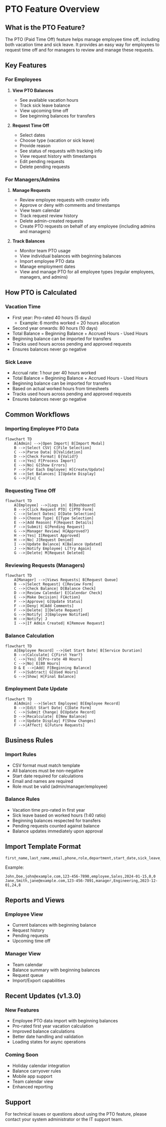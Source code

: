 # PTO Feature Overview

## What is the PTO Feature?
The PTO (Paid Time Off) feature helps manage employee time off, including both vacation time and sick leave. It provides an easy way for employees to request time off and for managers to review and manage these requests.

## Key Features

### For Employees
1. **View PTO Balances**
   - See available vacation hours
   - Track sick leave balance
   - View upcoming time off
   - See beginning balances for transfers

2. **Request Time Off**
   - Select dates
   - Choose type (vacation or sick leave)
   - Provide reason
   - See status of requests with tracking info
   - View request history with timestamps
   - Edit pending requests
   - Delete pending requests

### For Managers/Admins
1. **Manage Requests**
   - Review employee requests with creator info
   - Approve or deny with comments and timestamps
   - View team calendar
   - Track request review history
   - Delete admin-created requests
   - Create PTO requests on behalf of any employee (including admins and managers)

2. **Track Balances**
   - Monitor team PTO usage
   - View individual balances with beginning balances
   - Import employee PTO data
   - Manage employment dates
   - View and manage PTO for all employee types (regular employees, managers, and admins)

## How PTO is Calculated

### Vacation Time
- First year: Pro-rated 40 hours (5 days)
  - Example: 6 months worked = 20 hours allocation
- Second year onwards: 80 hours (10 days)
- Total Balance = Beginning Balance + Accrued Hours - Used Hours
- Beginning balance can be imported for transfers
- Tracks used hours across pending and approved requests
- Ensures balances never go negative

### Sick Leave
- Accrual rate: 1 hour per 40 hours worked
- Total Balance = Beginning Balance + Accrued Hours - Used Hours
- Beginning balance can be imported for transfers
- Based on actual worked hours from timesheets
- Tracks used hours across pending and approved requests
- Ensures balances never go negative

## Common Workflows

### Importing Employee PTO Data
```mermaid
flowchart TD
    A[Admin] -->|Open Import| B[Import Modal]
    B -->|Select CSV| C[File Selection]
    C -->|Parse Data| D[Validation]
    D -->|Check Format| E{Valid?}
    E -->|Yes| F[Process Import]
    E -->|No| G[Show Errors]
    F -->|For Each Employee| H[Create/Update]
    H -->|Set Balances| I[Update Display]
    G -->|Fix| C
```

### Requesting Time Off
```mermaid
flowchart TD
    A[Employee] -->|Logs in| B[Dashboard]
    B -->|Click Request PTO| C[PTO Form]
    C -->|Select Dates| D[Date Selection]
    D -->|Choose Type| E[Type Selection]
    E -->|Add Reason| F[Request Details]
    F -->|Submit| G[Pending Request]
    G -->|Manager Review| H{Approved?}
    H -->|Yes| I[Request Approved]
    H -->|No| J[Request Denied]
    I -->|Update Balance| K[Balance Updated]
    J -->|Notify Employee| L[Try Again]
    G -->|Delete| M[Request Deleted]
```

### Reviewing Requests (Managers)
```mermaid
flowchart TD
    A[Manager] -->|Views Requests| B[Request Queue]
    B -->|Select Request| C[Review Form]
    C -->|Check Balance| D[Balance Check]
    D -->|Review Calendar| E[Calendar Check]
    E -->|Make Decision| F{Action}
    F -->|Approve| G[Update Status]
    F -->|Deny| H[Add Comments]
    F -->|Delete| I[Delete Request]
    G -->|Notify| J[Employee Notified]
    H -->|Notify| J
    I -->|If Admin Created| K[Remove Request]
```

### Balance Calculation
```mermaid
flowchart TD
    A[Employee Record] -->|Get Start Date| B[Service Duration]
    B -->|Calculate| C{First Year?}
    C -->|Yes| D[Pro-rate 40 Hours]
    C -->|No| E[80 Hours]
    D & E -->|Add| F[Beginning Balance]
    F -->|Subtract| G[Used Hours]
    G -->|Show| H[Final Balance]
```

### Employment Date Update
```mermaid
flowchart TD
    A[Admin] -->|Select Employee| B[Employee Record]
    B -->|Edit Start Date| C[Date Form]
    C -->|Submit Change| D[Update Record]
    D -->|Recalculate| E[New Balance]
    E -->|Update Display| F[Show Changes]
    F -->|Affect| G[Future Requests]
```

## Business Rules

### Import Rules
- CSV format must match template
- All balances must be non-negative
- Start date required for calculations
- Email and names are required
- Role must be valid (admin/manager/employee)

### Balance Rules
- Vacation time pro-rated in first year
- Sick leave based on worked hours (1:40 ratio)
- Beginning balances respected for transfers
- Pending requests counted against balance
- Balance updates immediately upon approval

## Import Template Format
```csv
first_name,last_name,email,phone,role,department,start_date,sick_leave_beginning_balance,vacation_beginning_balance
```

Example:
```csv
John,Doe,john@example.com,123-456-7890,employee,Sales,2024-01-15,0,0
Jane,Smith,jane@example.com,123-456-7891,manager,Engineering,2023-12-01,24,8
```

## Reports and Views

### Employee View
- Current balances with beginning balance
- Request history
- Pending requests
- Upcoming time off

### Manager View
- Team calendar
- Balance summary with beginning balances
- Request queue
- Import/Export capabilities

## Recent Updates (v1.3.0)

### New Features
- Employee PTO data import with beginning balances
- Pro-rated first year vacation calculation
- Improved balance calculations
- Better date handling and validation
- Loading states for async operations

### Coming Soon
- Holiday calendar integration
- Balance carryover rules
- Mobile app support
- Team calendar view
- Enhanced reporting

## Support
For technical issues or questions about using the PTO feature, please contact your system administrator or the IT support team.
